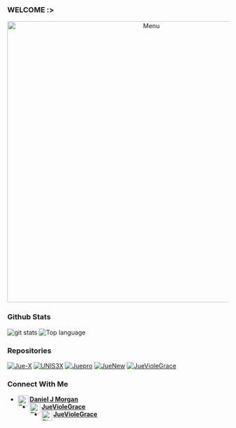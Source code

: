 ### WELCOME :>
<p align="center">
 <img src="https://raw.githubusercontent.com/RizkyFerdiansyah/RizkyFerdiansyah/master/IMG_16114660952369861.png" width="640" title="Menu" alt="Menu">
</p>

### Github Stats
<img src="https://github-readme-stats.vercel.app/api/?username=JueVioleGrace&show_icons=true" alt="git stats">
<img src="https://github-readme-stats.vercel.app/api/top-langs/?username=JueVioleGrace&code-architects&layout=compact" alt="Top language">

### Repositories
<a href="https://github.com/RizkyFerdiansyah/Rizky-X"><img title="Jue-X" src="https://github-readme-stats.vercel.app/api/pin/?username=RizkyFerdiansyah&repo=Jue-X&theme=vision-friendly-white"></a>
<a href="https://github.com/RizkyFerdiansyah/UNIS3X"><img title="UNIS3X" src="https://github-readme-stats.vercel.app/api/pin/?username=RizkyFerdiansyah&repo=UNIS3X&theme=vision-friendly-white"></a>
<a href="https://github.com/RizkyFerdiansyah/RizkyPro"><img title="Juepro" src="https://github-readme-stats.vercel.app/api/pin/?username=RizkyFerdiansyah&repo=JuePro&theme=vision-friendly-white"></a>
<a href="https://github.com/RizkyFerdiansyah/RizkyNew"><img title="JueNew" src="https://github-readme-stats.vercel.app/api/pin/?username=RizkyFerdiansyah&repo=JueNew&theme=vision-friendly-white"></a>
<a href="https://github.com/RizkyFerdiansyah/JueVioleGracee"><img title="JueVioleGrace" src="https://github-readme-stats.vercel.app/api/pin/?username=RizkyFerdiansyah&repo=JueVioleGrace&theme=vision-friendly-white"></a>

### Connect With Me 
* [<img alt="Daniel J Morgan's Facebook" align="left" width="24px" src="https://cdn.jsdelivr.net/npm/simple-icons@v3/icons/facebook.svg" /> <b>Daniel J Morgan</b>](https://www.facebook.com/captena.adekda)<br />
* [<img alt="RizkyFerdiansyah's GitHub" align="left" width="24px" src="https://cdn.jsdelivr.net/npm/simple-icons@v3/icons/instagram.svg" /> <b>JueVioleGrace</b>](https://www.instagram.com/juevgrace_/ )<br />
* [<img alt="Rizky's Github" align="left" width="24px" src="https://cdn.jsdelivr.net/npm/simple-icons@v3/icons/github.svg" /> <b>JueVioleGrace</b>](https://github.com/JueVioleGraceee)<br />
